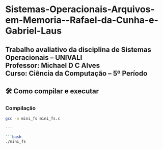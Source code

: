 # Sistemas-Operacionais-Arquivos-em-Memoria--Rafael-da-Cunha-e-Gabriel-Laus

Trabalho avaliativo da disciplina de Sistemas Operacionais – UNIVALI  
Professor: Michael D C Alves  
Curso: Ciência da Computação – 5º Período  
---

## 🛠️ Como compilar e executar

### Compilação

```bash
gcc -o mini_fs mini_fs.c

---

```bash
./mini_fs
